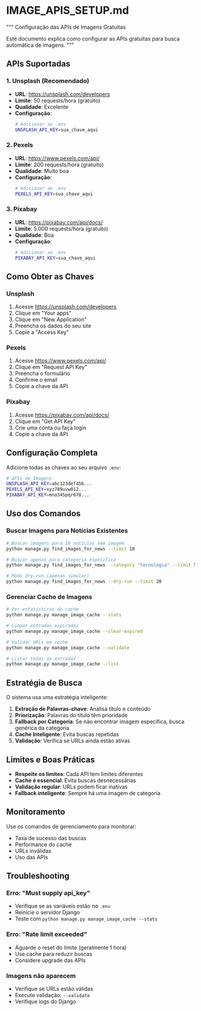 # IMAGE_APIS_SETUP.md
"""
Configuração das APIs de Imagens Gratuitas

Este documento explica como configurar as APIs gratuitas para busca automática de imagens.
"""

## APIs Suportadas

### 1. Unsplash (Recomendado)
- **URL**: https://unsplash.com/developers
- **Limite**: 50 requests/hora (gratuito)
- **Qualidade**: Excelente
- **Configuração**:
  ```bash
  # Adicionar ao .env
  UNSPLASH_API_KEY=sua_chave_aqui
  ```

### 2. Pexels
- **URL**: https://www.pexels.com/api/
- **Limite**: 200 requests/hora (gratuito)
- **Qualidade**: Muito boa
- **Configuração**:
  ```bash
  # Adicionar ao .env
  PEXELS_API_KEY=sua_chave_aqui
  ```

### 3. Pixabay
- **URL**: https://pixabay.com/api/docs/
- **Limite**: 5.000 requests/hora (gratuito)
- **Qualidade**: Boa
- **Configuração**:
  ```bash
  # Adicionar ao .env
  PIXABAY_API_KEY=sua_chave_aqui
  ```

## Como Obter as Chaves

### Unsplash
1. Acesse https://unsplash.com/developers
2. Clique em "Your apps"
3. Clique em "New Application"
4. Preencha os dados do seu site
5. Copie a "Access Key"

### Pexels
1. Acesse https://www.pexels.com/api/
2. Clique em "Request API Key"
3. Preencha o formulário
4. Confirme o email
5. Copie a chave da API

### Pixabay
1. Acesse https://pixabay.com/api/docs/
2. Clique em "Get API Key"
3. Crie uma conta ou faça login
4. Copie a chave da API

## Configuração Completa

Adicione todas as chaves ao seu arquivo `.env`:

```bash
# APIs de Imagens
UNSPLASH_API_KEY=abc123def456...
PEXELS_API_KEY=xyz789uvw012...
PIXABAY_API_KEY=mno345pqr678...
```

## Uso dos Comandos

### Buscar Imagens para Notícias Existentes
```bash
# Buscar imagens para 10 notícias sem imagem
python manage.py find_images_for_news --limit 10

# Buscar apenas para categoria específica
python manage.py find_images_for_news --category "tecnologia" --limit 5

# Modo dry-run (apenas simular)
python manage.py find_images_for_news --dry-run --limit 20
```

### Gerenciar Cache de Imagens
```bash
# Ver estatísticas do cache
python manage.py manage_image_cache --stats

# Limpar entradas expiradas
python manage.py manage_image_cache --clear-expired

# Validar URLs em cache
python manage.py manage_image_cache --validate

# Listar todas as entradas
python manage.py manage_image_cache --list
```

## Estratégia de Busca

O sistema usa uma estratégia inteligente:

1. **Extração de Palavras-chave**: Analisa título e conteúdo
2. **Priorização**: Palavras do título têm prioridade
3. **Fallback por Categoria**: Se não encontrar imagem específica, busca genérica da categoria
4. **Cache Inteligente**: Evita buscas repetidas
5. **Validação**: Verifica se URLs ainda estão ativas

## Limites e Boas Práticas

- **Respeite os limites**: Cada API tem limites diferentes
- **Cache é essencial**: Evita buscas desnecessárias
- **Validação regular**: URLs podem ficar inativas
- **Fallback inteligente**: Sempre há uma imagem de categoria

## Monitoramento

Use os comandos de gerenciamento para monitorar:
- Taxa de sucesso das buscas
- Performance do cache
- URLs inválidas
- Uso das APIs

## Troubleshooting

### Erro: "Must supply api_key"
- Verifique se as variáveis estão no `.env`
- Reinicie o servidor Django
- Teste com `python manage.py manage_image_cache --stats`

### Erro: "Rate limit exceeded"
- Aguarde o reset do limite (geralmente 1 hora)
- Use cache para reduzir buscas
- Considere upgrade das APIs

### Imagens não aparecem
- Verifique se URLs estão válidas
- Execute validação: `--validate`
- Verifique logs do Django
